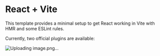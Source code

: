 # React + Vite

This template provides a minimal setup to get React working in Vite with HMR and some ESLint rules.

Currently, two official plugins are available:

![Uploading image.png…]()

